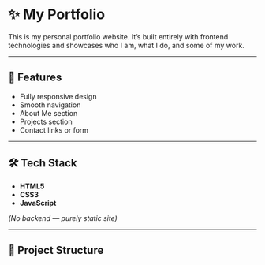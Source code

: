 # ✨ My Portfolio

This is my personal portfolio website. It’s built entirely with frontend technologies and showcases who I am, what I do, and some of my work.

---

## 🚀 **Features**

- Fully responsive design
- Smooth navigation
- About Me section
- Projects section
- Contact links or form

---

## 🛠️ **Tech Stack**

- **HTML5**
- **CSS3**
- **JavaScript**

*(No backend — purely static site)*

---

## 📂 **Project Structure**


